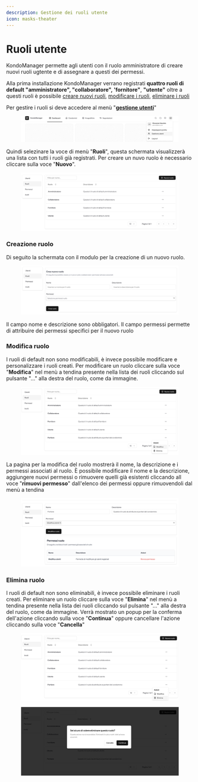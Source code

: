 ```yaml
---
description: Gestione dei ruoli utente
icon: masks-theater
---
```


# Ruoli utente

KondoManager permette agli utenti con il ruolo amministratore di creare nuovi ruoli ugtente e di assegnare a questi dei permessi.&#x20;

Alla prima installazione KondoManager verrano registrati **quattro ruoli di default "amministratore", "collaboratore", 'fornitore"**, **"utente"** oltre a questi ruoli è possibile [creare nuovi ruoli](ruoli-utente.md#creazione-di-un-nuovo-ruolo), [modificare i ruoli](ruoli-utente.md#modifica-di-un-ruolo), [eliminare i ruoli ](ruoli-utente.md#eliminare-un-ruolo)

Per gestire i ruoli si deve accedere al menù "[**gestione utenti**](gestione-utenti.md)"&#x20;

<figure><img src="../.gitbook/assets/Screenshot 2025-04-13 at 22.39.52.png" alt=""><figcaption></figcaption></figure>

Quindi selezinare la voce di menù "**Ruoli**", questa schermata visualizzerà una lista con tutti i ruoli già registrati. Per creare un nuvo ruolo è necessario cliccare sulla voce "**Nuovo**".

<figure><img src="../.gitbook/assets/Screenshot 2025-04-13 at 22.44.31.png" alt=""><figcaption></figcaption></figure>

### Creazione ruolo

Di seguito la schermata con il modulo per la creazione di un nuovo ruolo.&#x20;

<figure><img src="../.gitbook/assets/Screenshot 2025-04-13 at 22.57.39.png" alt=""><figcaption></figcaption></figure>

Il campo nome e descrizione sono obbligatori. Il campo permessi permette di attribuire dei permessi specifici per il nuovo ruolo

### Modifica ruolo

I ruoli di default non sono modificabili, è invece possibile modificare e personalizzare i ruoli creati. Per modificare un ruolo cliccare sulla voce "**Modifica**" nel menù a tendina presente nella lista dei ruoli cliccando sul pulsante "..." alla destra del ruolo, come da immagine.

<figure><img src="../.gitbook/assets/Screenshot 2025-04-13 at 23.03.06.png" alt=""><figcaption></figcaption></figure>

La pagina per la modifica del ruolo mostrerà il nome, la descrizione e i permessi associati al ruolo. È possibile modificare il nome e la descrizione, aggiungere nuovi permessi o rimuovere quelli già esistenti cliccando all voce "**rimuovi permesso**" dall'elenco dei permessi oppure rimuovendoli dal menù a tendina

<figure><img src="../.gitbook/assets/Screenshot 2025-04-13 at 23.04.17.png" alt=""><figcaption></figcaption></figure>

### Elimina ruolo

I ruoli di default non sono eliminabili, è invece possibile eliminare i ruoli creati. Per eliminare un ruolo cliccare sulla voce "**Elimina**" nel menù a tendina presente nella lista dei ruoli cliccando sul pulsante "..." alla destra del ruolo, come da immagine. Verrà mostrato un popup per la conferma dell'azione cliccando sulla voce "**Continua**" oppure cancellare l'azione cliccando sulla voce "**Cancella**"

<figure><img src="../.gitbook/assets/Screenshot 2025-04-13 at 23.13.07.png" alt=""><figcaption></figcaption></figure>

<figure><img src="../.gitbook/assets/Screenshot 2025-04-13 at 23.13.40.png" alt=""><figcaption></figcaption></figure>

